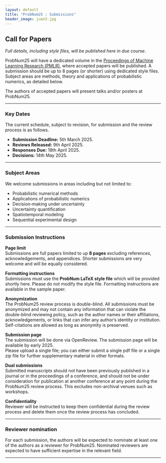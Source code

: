 ```yaml
---
layout: default
title: "ProbNum25 : Submissions"
header_image: juan3.jpg
---
```



## Call for Papers

_Full details, including style files, will be published here in due course._


ProbNum25 will have a dedicated volume in the [Proceedings of Machine Learning Research (PMLR)](https://proceedings.mlr.press), where accepted papers will be published. A submission should be up to 8 pages (or shorter) using dedicated style files. Subject areas are methods, theory and applications of probabilistic numerics, as detailed below. 

The authors of accepted papers will present talks and/or posters at ProbNum25. 

---
### Key Dates

The current schedule, subject to revision, for submission and the review process is as follows. 

- **Submission Deadline:** 5th March 2025.
- **Reviews Released:** 9th April 2025.
- **Responses Due:** 18th April 2025.
- **Decisions:** 14th May 2025.

---
### Subject Areas

We welcome submissions in areas including but not limited to:

- Probabilistic numerical methods
- Applications of probabilistic numerics
- Decision-making under uncertainty
- Uncertainty quantification
- Spatiotemporal modeling
- Sequential experimental design

---
### Submission Instructions

**Page limit**  
Submissions are full papers limited to up **8 pages** excluding references, acknowledgements, and appendices.
Shorter submissions are very welcome and will be equally considered.

**Formatting instructions**  
Submissions must use the **ProbNum LaTeX style file** which will be provided shortly here.
Please do not modify the style file.
Formatting instructions are available in the sample paper.

**Anonymization**  
The ProbNum25 review process is double-blind. All submissions must be anonymized and may not contain any information that can violate the double-blind reviewing policy, such as the author names or their affiliations, acknowledgements, or links that can infer any author’s identity or institution. Self-citations are allowed as long as anonymity is preserved.

**Submission page**  
The submission will be done via OpenReview. The submission page will be available by early 2025.  
Please upload a single file; you can either submit a single pdf file or a single zip file for further supplementary material in other formats.

**Dual submissions**  
Submitted manuscripts should not have been previously published in a journal or in the proceedings of a conference, and should not be under consideration for publication at another conference at any point during the ProbNum25 review process. This excludes non-archival venues such as workshops.

**Confidentiality**  
Reviewer will be instructed to keep them confidential during the review process and delete them once the review process has concluded.

---
### Reviewer nomination
For each submission, the authors will be expected to nominate at least one of the authors as a reviewer for ProbNum25. Nominated reviewers are expected to have sufficient expertise in the relevant field.

---

